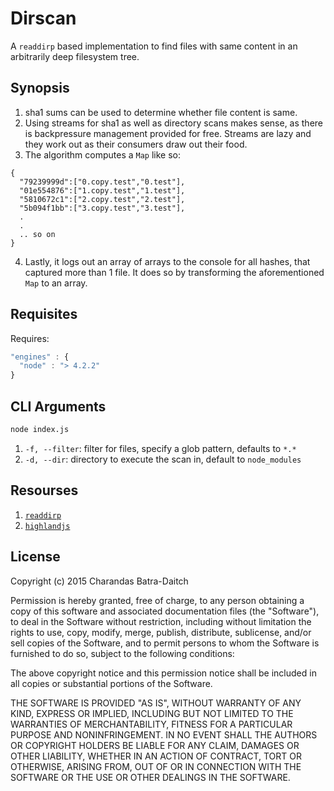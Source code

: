 Dirscan
=======

A `readdirp` based implementation to find files with same content
in an arbitrarily deep filesystem tree.

Synopsis
--------

1. sha1 sums can be used to determine whether file content is same.
2. Using streams for sha1 as well as directory scans makes sense, as there
is backpressure management provided for free. Streams are lazy and they work out as
their consumers draw out their food.
3. The algorithm computes a `Map` like so:
  ```
  {
    "79239999d":["0.copy.test","0.test"],
    "01e554876":["1.copy.test","1.test"],
    "5810672c1":["2.copy.test","2.test"],
    "5b094f1bb":["3.copy.test","3.test"],
    .
    .
    .. so on
  }
  ```
4. Lastly, it logs out an array of arrays to the console for all hashes, that
captured more than 1 file. It does so by transforming the aforementioned `Map` to
an array.

Requisites
-----------

Requires:
```js
"engines" : {
  "node" : "> 4.2.2"
}
```

CLI Arguments
-------------
```bash
node index.js
```

1. `-f, --filter`: filter for files, specify a glob pattern, defaults to `*.*`
2. `-d, --dir`: directory to execute the scan in, default to `node_modules`

Resourses
---------
1. [`readdirp`](https://github.com/thlorenz/readdirp)
2. [`highlandjs`](http://highlandjs.org/)

License
-------
Copyright (c) 2015 Charandas Batra-Daitch

Permission is hereby granted, free of charge, to any person obtaining a copy
of this software and associated documentation files (the "Software"), to deal
in the Software without restriction, including without limitation the rights
to use, copy, modify, merge, publish, distribute, sublicense, and/or sell
copies of the Software, and to permit persons to whom the Software is
furnished to do so, subject to the following conditions:

The above copyright notice and this permission notice shall be included in
all copies or substantial portions of the Software.

THE SOFTWARE IS PROVIDED "AS IS", WITHOUT WARRANTY OF ANY KIND, EXPRESS OR
IMPLIED, INCLUDING BUT NOT LIMITED TO THE WARRANTIES OF MERCHANTABILITY,
FITNESS FOR A PARTICULAR PURPOSE AND NONINFRINGEMENT.  IN NO EVENT SHALL THE
AUTHORS OR COPYRIGHT HOLDERS BE LIABLE FOR ANY CLAIM, DAMAGES OR OTHER
LIABILITY, WHETHER IN AN ACTION OF CONTRACT, TORT OR OTHERWISE, ARISING FROM,
OUT OF OR IN CONNECTION WITH THE SOFTWARE OR THE USE OR OTHER DEALINGS IN
THE SOFTWARE.
